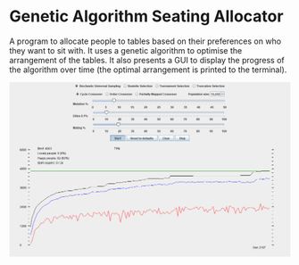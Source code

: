 # Genetic Algorithm Seating Allocator

A program to allocate people to tables based on their preferences on who they want to sit with. It uses a genetic algorithm to optimise the arrangement of the tables. It also presents a GUI to display the progress of the algorithm over time (the optimal arrangement is printed to the terminal).

![Seating Allocator](https://github.com/alexdboxall/Genetic-Algorithm-Seating-Allocator/blob/main/img.png "Seating allocator GUI")
